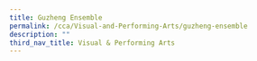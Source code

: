 ```yaml
---
title: Guzheng Ensemble
permalink: /cca/Visual-and-Performing-Arts/guzheng-ensemble
description: ""
third_nav_title: Visual & Performing Arts
---
```

